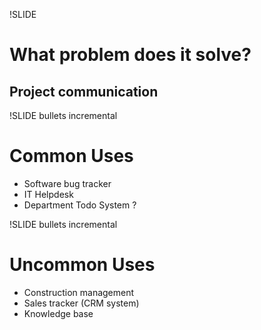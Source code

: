 !SLIDE
# What problem does it solve?

## Project communication

!SLIDE bullets incremental
# Common Uses

* Software bug tracker
* IT Helpdesk
* Department Todo System ?

!SLIDE bullets incremental
# Uncommon Uses

* Construction management
* Sales tracker (CRM system)
* Knowledge base

